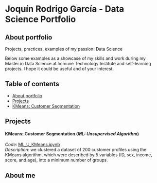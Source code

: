 # Joquín Rodrigo García - Data Science Portfolio

## About portfolio
Projects, practices, examples of my passion: Data Science  

Below some examples as a showcase of my skills and work during my Master in Data Science at Immune Technology Institute and self-learning projects. 
I hope it could be useful and of your interest.

## Table of contents

* [About portfolio](#about-portfolio)
* [Projects](#projects)
 * [KMeans: Customer Segmentation](#kmeans-customer-segmentation)






## Projects

#### KMeans: Customer Segmentation (_ML: Unsupervised Algorithm_)
_Code_: [ML_U_KMeans.ipynb](/ML_Unsupervised/KMeans/)  
_Description_: we clustered a dataset of 200 customer profiles using the KMeans algorithm, which were described by 5 variables (ID, sex, income, score, and age), into a minimum number of groups.



## About me

